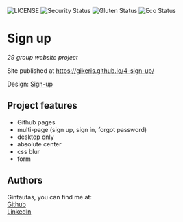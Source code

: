![LICENSE](https://img.shields.io/badge/license-MIT-blue.svg?style=flat-square)
![Security Status](https://img.shields.io/security-headers?label=Security&url=https%3A%2F%2Fgithub.com&style=flat-square)
![Gluten Status](https://img.shields.io/badge/Gluten-Free-green.svg)
![Eco Status](https://img.shields.io/badge/ECO-Friendly-green.svg)

# Sign up

_29 group website project_


Site published at https://gikeris.github.io/4-sign-up/

Design: [Sign-up](https://cdn.discordapp.com/attachments/648536139677958156/648860801997996052/day1dr.png)

## Project features

- Github pages
- multi-page (sign up, sign in, forgot password)
- desktop only
- absolute center
- css blur
- form

## Authors

Gintautas, you can find me at:  
[Github](https://github.com/gikeris)  
[LinkedIn](https://www.linkedin.com/in/gintautas-kondra%C5%A1evi%C4%8Dius-707b84207/)
